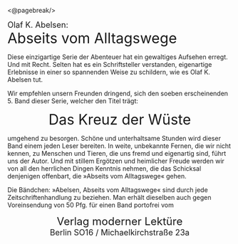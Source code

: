 <@pagebreak/>

<div style="font-size: large;">Olaf K. Abelsen:</div>
<div style="font-size: xx-large;">Abseits vom Alltagswege</div>

Diese einzigartige Serie der Abenteuer hat ein
gewaltiges Aufsehen erregt. Und mit Recht. Selten
hat es ein Schriftsteller verstanden, eigenartige Erlebnisse
in einer so spannenden Weise zu schildern,
wie es Olaf K. Abelsen tut.

Wir empfehlen unsern Freunden dringend, sich
den soeben erscheinenden 5. Band dieser Serie,
welcher den Titel trägt:

<div style="font-size: xx-large; text-align: center;">Das Kreuz der Wüste</div>

umgehend zu besorgen. Schöne und unterhaltsame
Stunden wird dieser Band einem jeden Leser bereiten.
In weite, unbekannte Fernen, die wir nicht kennen,
zu Menschen und Tieren, die uns fremd und eigenartig
sind, führt uns der Autor. Und mit stillem
Ergötzen und heimlicher Freude werden wir von
all den herrlichen Dingen Kenntnis nehmen, die
das Schicksal denjenigen offenbart, die »Abseits vom
Alltagswege« gehen.

Die Bändchen: »Abelsen, Abseits vom Alltagswege«
sind durch jede Zeitschriftenhandlung zu
beziehen. Man erhält dieselben auch gegen Voreinsendung
von 50 Pfg. für einen Band portofrei vom
<div style="font-size: x-large; text-align: center;">Verlag moderner Lektüre</div>
<div style="font-size: large; text-align: center;">Berlin SO16 / Michaelkirchstraße 23a</div>

